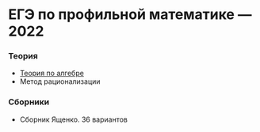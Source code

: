 # ЕГЭ по профильной математике — 2022

### Теория
* <a href="https://schd.netlify.app/">Теория по алгебре</a>
* <a onclick="loadURL('math//ege//ratiomethod')">Метод рационализации</a>

### Сборники
* <a onclick="loadURL('math//ege//2022//yashchenko//README')">Сборник Ященко. 36 вариантов</a>
